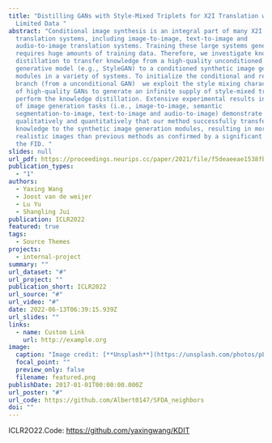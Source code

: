 ```yaml
---
title: "Distilling GANs with Style-Mixed Triplets for X2I Translation with
  Limited Data "
abstract: "Conditional image synthesis is an integral part of many X2I
  translation systems, including image-to-image, text-to-image and
  audio-to-image translation systems. Training these large systems generally
  requires huge amounts of training data. Therefore, we investigate knowledge
  distillation to transfer knowledge from a high-quality unconditioned
  generative model (e.g., StyleGAN) to a conditioned synthetic image generation
  modules in a variety of systems. To initialize the conditional and reference
  branch (from a unconditional GAN)  we exploit the style mixing characteristics
  of high-quality GANs to generate an infinite supply of style-mixed triplets to
  perform the knowledge distillation. Extensive experimental results in a number
  of image generation tasks (i.e., image-to-image, semantic
  segmentation-to-image, text-to-image and audio-to-image) demonstrate
  qualitatively and quantitatively that our method successfully transfers
  knowledge to the synthetic image generation modules, resulting in more
  realistic images than previous methods as confirmed by a significant drop in
  the FID. "
slides: null
url_pdf: https://proceedings.neurips.cc/paper/2021/file/f5deaeeae1538fb6c45901d524ee2f98-Paper.pdf
publication_types:
  - "1"
authors:
  - Yaxing Wang
  - Joost van de weijer
  - Lu Yu
  - Shangling Jui
publication: ICLR2022
featured: true
tags:
  - Source Themes
projects:
  - internal-project
summary: ""
url_dataset: "#"
url_project: ""
publication_short: ICLR2022
url_source: "#"
url_video: "#"
date: 2022-06-13T06:39:15.939Z
url_slides: ""
links:
  - name: Custom Link
    url: http://example.org
image:
  caption: "Image credit: [**Unsplash**](https://unsplash.com/photos/pLCdAaMFLTE)"
  focal_point: ""
  preview_only: false
  filename: featured.png
publishDate: 2017-01-01T00:00:00.000Z
url_poster: "#"
url_code: https://github.com/Albert0147/SFDA_neighbors
doi: ""
---
```

ICLR2O22.Code: <https://github.com/yaxingwang/KDIT>